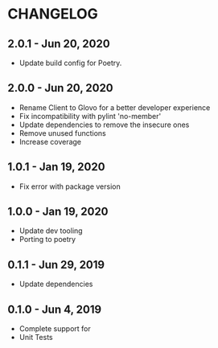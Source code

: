 # CHANGELOG

## 2.0.1 - Jun 20, 2020

- Update build config for Poetry.

## 2.0.0 - Jun 20, 2020

- Rename Client to Glovo for a better developer experience
- Fix incompatibility with pylint 'no-member'
- Update dependencies to remove the insecure ones
- Remove unused functions
- Increase coverage

## 1.0.1 - Jan 19, 2020

- Fix error with package version

## 1.0.0 - Jan 19, 2020

- Update dev tooling
- Porting to poetry

## 0.1.1 - Jun 29, 2019

- Update dependencies

## 0.1.0 - Jun 4, 2019

- Complete support for
- Unit Tests
